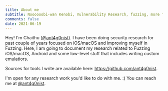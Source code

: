 ```yaml
---
title: About me
subtitle: Noooooobi-wan Kenobi, Vulnerability Research, fuzzing, more fuzzing and moreeee fuzzing
comments: false
date: 2021-06-19
---
```


Hey!
 I'm Chaithu ([@ant4g0nist](https://twitter.com/ant4g0nist)). I have been doing security research for past couple of years focused on iOS/macOS and improving myself in Fuzzing. Here, I am going to document my research related to Fuzzing iOS/macOS, Android and some low-level stuff that includes writing custom emulatiors.

Sources for tools I write are available here: https://github.com/ant4g0nist.

I'm open for any research work you'd like to do with me. :) You can reach me at [@ant4g0nist](https://twitter.com/ant4g0nist). 
